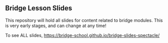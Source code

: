 ## Bridge Lesson Slides

This repository will hold all slides for content related to bridge modules. This is very early stages, 
and can change at any time!

To see ALL slides, https://bridge-school.github.io/bridge-slides-spectacle/